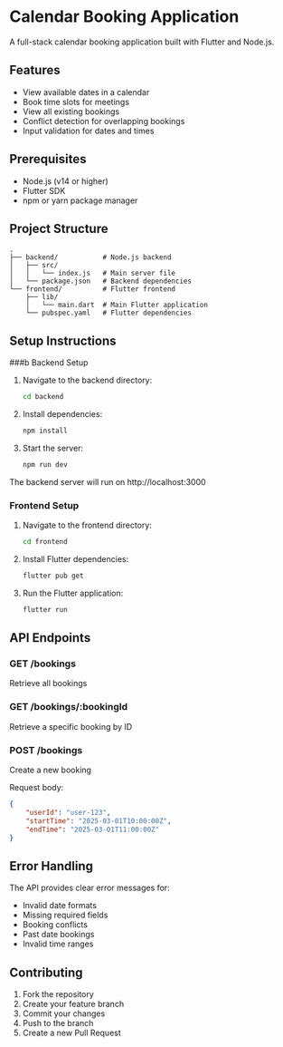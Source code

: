 # Calendar Booking Application

A full-stack calendar booking application built with Flutter and Node.js.

## Features

- View available dates in a calendar
- Book time slots for meetings
- View all existing bookings
- Conflict detection for overlapping bookings
- Input validation for dates and times

## Prerequisites

- Node.js (v14 or higher)
- Flutter SDK
- npm or yarn package manager

## Project Structure

```
.
├── backend/           # Node.js backend
│   ├── src/
│   │   └── index.js   # Main server file
│   └── package.json   # Backend dependencies
└── frontend/          # Flutter frontend
    ├── lib/
    │   └── main.dart  # Main Flutter application
    └── pubspec.yaml   # Flutter dependencies
```

## Setup Instructions

###b Backend Setup

1. Navigate to the backend directory:
   ```bash
   cd backend
   ```

2. Install dependencies:
   ```bash
   npm install
   ```

3. Start the server:
   ```bash
   npm run dev
   ```

The backend server will run on http://localhost:3000

### Frontend Setup

1. Navigate to the frontend directory:
   ```bash
   cd frontend
   ```

2. Install Flutter dependencies:
   ```bash
   flutter pub get
   ```

3. Run the Flutter application:
   ```bash
   flutter run
   ```

## API Endpoints

### GET /bookings
Retrieve all bookings

### GET /bookings/:bookingId
Retrieve a specific booking by ID

### POST /bookings
Create a new booking

Request body:
```json
{
    "userId": "user-123",
    "startTime": "2025-03-01T10:00:00Z",
    "endTime": "2025-03-01T11:00:00Z"
}
```

## Error Handling

The API provides clear error messages for:
- Invalid date formats
- Missing required fields
- Booking conflicts
- Past date bookings
- Invalid time ranges

## Contributing

1. Fork the repository
2. Create your feature branch
3. Commit your changes
4. Push to the branch
5. Create a new Pull Request 